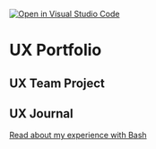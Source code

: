[![Open in Visual Studio Code](https://classroom.github.com/assets/open-in-vscode-f059dc9a6f8d3a56e377f745f24479a46679e63a5d9fe6f495e02850cd0d8118.svg)](https://classroom.github.com/online_ide?assignment_repo_id=6804804&assignment_repo_type=AssignmentRepo)
# UX Portfolio


## UX Team Project


## UX Journal

[Read about my experience with Bash](j01/)
